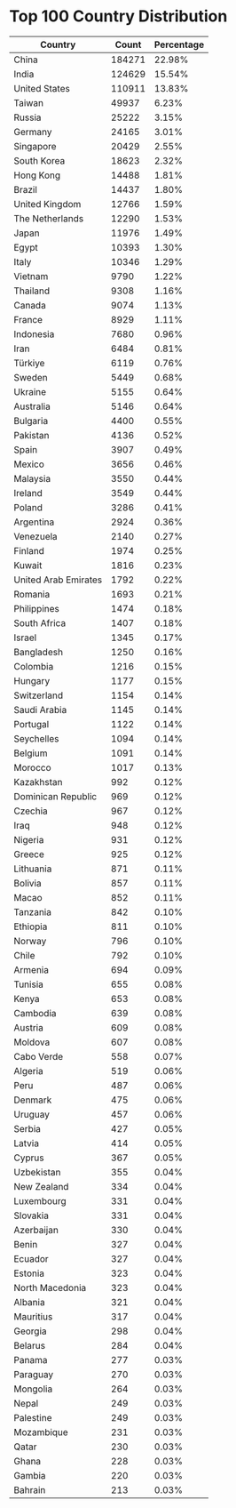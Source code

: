 # Top 100 Country Distribution
| Country | Count | Percentage |
|----|----|----|
| China | 184271 | 22.98% |
| India | 124629 | 15.54% |
| United States | 110911 | 13.83% |
| Taiwan | 49937 | 6.23% |
| Russia | 25222 | 3.15% |
| Germany | 24165 | 3.01% |
| Singapore | 20429 | 2.55% |
| South Korea | 18623 | 2.32% |
| Hong Kong | 14488 | 1.81% |
| Brazil | 14437 | 1.80% |
| United Kingdom | 12766 | 1.59% |
| The Netherlands | 12290 | 1.53% |
| Japan | 11976 | 1.49% |
| Egypt | 10393 | 1.30% |
| Italy | 10346 | 1.29% |
| Vietnam | 9790 | 1.22% |
| Thailand | 9308 | 1.16% |
| Canada | 9074 | 1.13% |
| France | 8929 | 1.11% |
| Indonesia | 7680 | 0.96% |
| Iran | 6484 | 0.81% |
| Türkiye | 6119 | 0.76% |
| Sweden | 5449 | 0.68% |
| Ukraine | 5155 | 0.64% |
| Australia | 5146 | 0.64% |
| Bulgaria | 4400 | 0.55% |
| Pakistan | 4136 | 0.52% |
| Spain | 3907 | 0.49% |
| Mexico | 3656 | 0.46% |
| Malaysia | 3550 | 0.44% |
| Ireland | 3549 | 0.44% |
| Poland | 3286 | 0.41% |
| Argentina | 2924 | 0.36% |
| Venezuela | 2140 | 0.27% |
| Finland | 1974 | 0.25% |
| Kuwait | 1816 | 0.23% |
| United Arab Emirates | 1792 | 0.22% |
| Romania | 1693 | 0.21% |
| Philippines | 1474 | 0.18% |
| South Africa | 1407 | 0.18% |
| Israel | 1345 | 0.17% |
| Bangladesh | 1250 | 0.16% |
| Colombia | 1216 | 0.15% |
| Hungary | 1177 | 0.15% |
| Switzerland | 1154 | 0.14% |
| Saudi Arabia | 1145 | 0.14% |
| Portugal | 1122 | 0.14% |
| Seychelles | 1094 | 0.14% |
| Belgium | 1091 | 0.14% |
| Morocco | 1017 | 0.13% |
| Kazakhstan | 992 | 0.12% |
| Dominican Republic | 969 | 0.12% |
| Czechia | 967 | 0.12% |
| Iraq | 948 | 0.12% |
| Nigeria | 931 | 0.12% |
| Greece | 925 | 0.12% |
| Lithuania | 871 | 0.11% |
| Bolivia | 857 | 0.11% |
| Macao | 852 | 0.11% |
| Tanzania | 842 | 0.10% |
| Ethiopia | 811 | 0.10% |
| Norway | 796 | 0.10% |
| Chile | 792 | 0.10% |
| Armenia | 694 | 0.09% |
| Tunisia | 655 | 0.08% |
| Kenya | 653 | 0.08% |
| Cambodia | 639 | 0.08% |
| Austria | 609 | 0.08% |
| Moldova | 607 | 0.08% |
| Cabo Verde | 558 | 0.07% |
| Algeria | 519 | 0.06% |
| Peru | 487 | 0.06% |
| Denmark | 475 | 0.06% |
| Uruguay | 457 | 0.06% |
| Serbia | 427 | 0.05% |
| Latvia | 414 | 0.05% |
| Cyprus | 367 | 0.05% |
| Uzbekistan | 355 | 0.04% |
| New Zealand | 334 | 0.04% |
| Luxembourg | 331 | 0.04% |
| Slovakia | 331 | 0.04% |
| Azerbaijan | 330 | 0.04% |
| Benin | 327 | 0.04% |
| Ecuador | 327 | 0.04% |
| Estonia | 323 | 0.04% |
| North Macedonia | 323 | 0.04% |
| Albania | 321 | 0.04% |
| Mauritius | 317 | 0.04% |
| Georgia | 298 | 0.04% |
| Belarus | 284 | 0.04% |
| Panama | 277 | 0.03% |
| Paraguay | 270 | 0.03% |
| Mongolia | 264 | 0.03% |
| Nepal | 249 | 0.03% |
| Palestine | 249 | 0.03% |
| Mozambique | 231 | 0.03% |
| Qatar | 230 | 0.03% |
| Ghana | 228 | 0.03% |
| Gambia | 220 | 0.03% |
| Bahrain | 213 | 0.03% |
